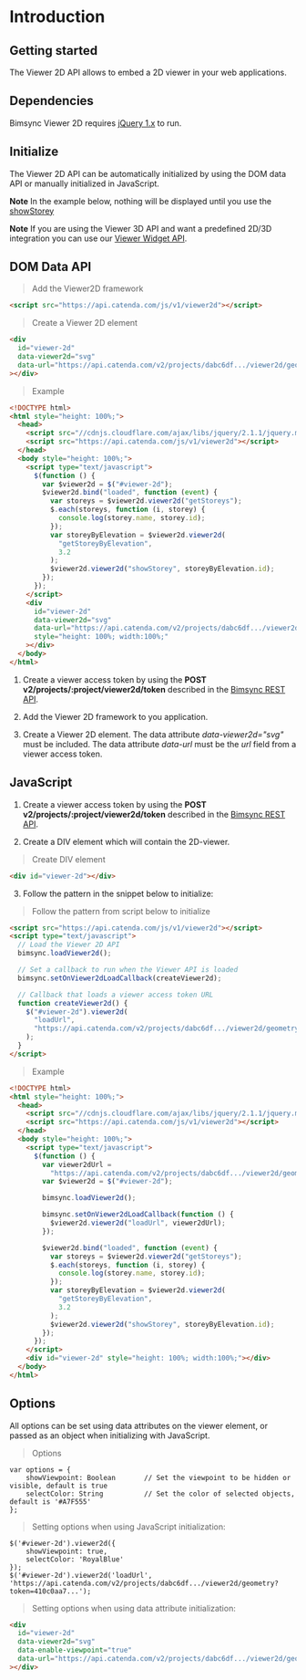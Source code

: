 # Introduction

## Getting started

The Viewer 2D API allows to embed a 2D viewer in your web applications.

## Dependencies

Bimsync Viewer 2D requires [jQuery 1.x](http://jquery.com/) to run.

## Initialize

The Viewer 2D API can be automatically initialized by using the DOM data API or manually initialized in JavaScript.

**Note** In the example below, nothing will be displayed until you use the [showStorey](/)

**Note** If you are using the Viewer 3D API and want a predefined 2D/3D integration you can use our [Viewer Widget API](/).

## DOM Data API

> Add the Viewer2D framework

```html
<script src="https://api.catenda.com/js/v1/viewer2d"></script>
```

> Create a Viewer 2D element

```html
<div
  id="viewer-2d"
  data-viewer2d="svg"
  data-url="https://api.catenda.com/v2/projects/dabc6df.../viewer2d/geometry?token=410c0aa7..."
></div>
```

> Example

```html
<!DOCTYPE html>
<html style="height: 100%;">
  <head>
    <script src="//cdnjs.cloudflare.com/ajax/libs/jquery/2.1.1/jquery.min.js"></script>
    <script src="https://api.catenda.com/js/v1/viewer2d"></script>
  </head>
  <body style="height: 100%;">
    <script type="text/javascript">
      $(function () {
        var $viewer2d = $("#viewer-2d");
        $viewer2d.bind("loaded", function (event) {
          var storeys = $viewer2d.viewer2d("getStoreys");
          $.each(storeys, function (i, storey) {
            console.log(storey.name, storey.id);
          });
          var storeyByElevation = $viewer2d.viewer2d(
            "getStoreyByElevation",
            3.2
          );
          $viewer2d.viewer2d("showStorey", storeyByElevation.id);
        });
      });
    </script>
    <div
      id="viewer-2d"
      data-viewer2d="svg"
      data-url="https://api.catenda.com/v2/projects/dabc6df.../viewer2d/geometry?token=410c0aa7..."
      style="height: 100%; width:100%;"
    ></div>
  </body>
</html>
```

1. Create a viewer access token by using the **POST v2/projects/:project/viewer2d/token** described in the [Bimsync REST API](/).

2. Add the Viewer 2D framework to you application.

3. Create a Viewer 2D element. The data attribute _data-viewer2d="svg"_ must be included. The data attribute _data-url_ must be the _url_ field from a viewer access token.

## JavaScript

1. Create a viewer access token by using the **POST v2/projects/:project/viewer2d/token** described in the [Bimsync REST API](/).

2. Create a DIV element which will contain the 2D-viewer.

> Create DIV element

```html
<div id="viewer-2d"></div>
```

3. Follow the pattern in the snippet below to initialize:

> Follow the pattern from script below to initialize

```html
<script src="https://api.catenda.com/js/v1/viewer2d"></script>
<script type="text/javascript">
  // Load the Viewer 2D API
  bimsync.loadViewer2d();

  // Set a callback to run when the Viewer API is loaded
  bimsync.setOnViewer2dLoadCallback(createViewer2d);

  // Callback that loads a viewer access token URL
  function createViewer2d() {
    $("#viewer-2d").viewer2d(
      "loadUrl",
      "https://api.catenda.com/v2/projects/dabc6df.../viewer2d/geometry?token=410c0aa7..."
    );
  }
</script>
```

> Example

```html
<!DOCTYPE html>
<html style="height: 100%;">
  <head>
    <script src="//cdnjs.cloudflare.com/ajax/libs/jquery/2.1.1/jquery.min.js"></script>
    <script src="https://api.catenda.com/js/v1/viewer2d"></script>
  </head>
  <body style="height: 100%;">
    <script type="text/javascript">
      $(function () {
        var viewer2dUrl =
          "https://api.catenda.com/v2/projects/dabc6df.../viewer2d/geometry?token=410c0aa7...";
        var $viewer2d = $("#viewer-2d");

        bimsync.loadViewer2d();

        bimsync.setOnViewer2dLoadCallback(function () {
          $viewer2d.viewer2d("loadUrl", viewer2dUrl);
        });

        $viewer2d.bind("loaded", function (event) {
          var storeys = $viewer2d.viewer2d("getStoreys");
          $.each(storeys, function (i, storey) {
            console.log(storey.name, storey.id);
          });
          var storeyByElevation = $viewer2d.viewer2d(
            "getStoreyByElevation",
            3.2
          );
          $viewer2d.viewer2d("showStorey", storeyByElevation.id);
        });
      });
    </script>
    <div id="viewer-2d" style="height: 100%; width:100%;"></div>
  </body>
</html>
```

## Options

All options can be set using data attributes on the viewer element, or passed as an object when initializing with JavaScript.

> Options

```javascript--jquery
var options = {
    showViewpoint: Boolean       // Set the viewpoint to be hidden or visible, default is true
    selectColor: String          // Set the color of selected objects, default is '#A7F555'
};
```

> Setting options when using JavaScript initialization:

```javascript--jquery
$('#viewer-2d').viewer2d({
    showViewpoint: true,
    selectColor: 'RoyalBlue'
});
$('#viewer-2d').viewer2d('loadUrl', 'https://api.catenda.com/v2/projects/dabc6df.../viewer2d/geometry?token=410c0aa7...');
```

> Setting options when using data attribute initialization:

```html
<div
  id="viewer-2d"
  data-viewer2d="svg"
  data-enable-viewpoint="true"
  data-url="https://api.catenda.com/v2/projects/dabc6df.../viewer2d/geometry?token=410c0aa7..."
></div>
```
